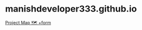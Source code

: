 # manishdeveloper333.github.io
<a href="https://manishdeveloper333.github.io/Projects/form google map.html">Project Map 🗺 +form </a>
